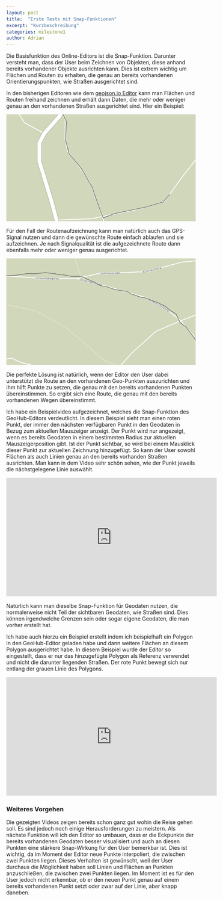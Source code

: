 ```yaml
---
layout: post
title:  "Erste Tests mit Snap-Funktionen"
excerpt: "Kurzbeschreibung"
categories: milestone1
author: Adrian
---
```


Die Basisfunktion des Online-Editors ist die Snap-Funktion. Darunter
versteht man, dass der User beim Zeichnen von Objekten, diese anhand
bereits vorhandener Objekte ausrichten kann. Dies ist extrem wichtig
um Flächen und Routen zu erhalten, die genau an bereits vorhandenen
Orientierungspunkten, wie Straßen ausgerichtet sind.

In den bisherigen Editoren wie dem [geojson.io Editor](http://geojson.io) kann man Flächen
und Routen freihand zeichnen und erhält dann Daten, die mehr oder weniger
genau an den vorhandenen Straßen ausgerichtet sind.
Hier ein Beispiel:

![Beispiel Handgezeichnet](/images/handmade-track.png)

Für den Fall der Routenaufzeichnung kann man natürlich auch das GPS-Signal
nutzen und dann die gewünschte Route einfach ablaufen und sie aufzeichnen.
Je nach Signalqualität ist die aufgezeichnete Route dann ebenfalls mehr oder weniger
genau ausgerichtet.

![Beispiel GPS Aufreichnung](/images/gps-track.png)

Die perfekte Lösung ist natürlich, wenn der Editor den User dabei unterstützt die
Route an den vorhandenen Geo-Punkten auszurichten und ihm hilft Punkte zu setzen, die
genau mit den bereits vorhandenen Punkten übereinstimmen. So ergibt sich eine Route,
die genau mit den bereits vorhandenen Wegen übereinstimmt.

Ich habe ein Beispielvideo aufgezeichnet, welches die Snap-Funktion des GeoHub-Editors
verdeutlicht. In diesem Beispiel sieht man einen roten Punkt, der immer den nächsten
verfügbaren Punkt in den Geodaten in Bezug zum aktuellen Mauszeiger anzeigt. Der Punkt
wird nur angezeigt, wenn es bereits Geodaten in einem bestimmten Radius zur aktuellen
Mauszeigerposition gibt.
Ist der Punkt sichtbar, so wird bei einem Mausklick dieser Punkt zur aktuellen
Zeichnung hinzugefügt. So kann der User sowohl Flächen als auch Linien genau
an den bereits vorhanden Straßen ausrichten. Man kann in dem Video sehr schön sehen, wie
der Punkt jeweils die nächstgelegene Linie auswählt.

<iframe width="560" height="315" src="https://www.youtube.com/embed/J1B9b6iXuxc" frameborder="0" allowfullscreen></iframe>

Natürlich kann man dieselbe Snap-Funktion für Geodaten nutzen, die normalerweise nicht Teil
der sichtbaren Geodaten, wie Straßen sind. Dies können irgendwelche Grenzen sein oder sogar
eigene Geodaten, die man vorher erstellt hat.

Ich habe auch hierzu ein Beispiel erstellt indem ich beispielhaft ein Polygon in den GeoHub-Editor
geladen habe und dann weitere Flächen an diesem Polygon ausgerichtet habe. In diesem Beispiel
wurde der Editor so eingestellt, dass er nur das hinzugefügte Polygon als Referenz verwendet und
nicht die darunter liegenden Straßen. Der rote Punkt bewegt sich nur entlang der grauen Linie des
Polygons.

<iframe width="560" height="315" src="https://www.youtube.com/embed/jDImurMok5U" frameborder="0" allowfullscreen></iframe>

### Weiteres Vorgehen

Die gezeigten Videos zeigen bereits schon ganz gut wohin die Reise gehen soll.
Es sind jedoch noch einige Herausforderungen zu meistern. Als nächste Funktion will ich den Editor so umbauen,
dass er die Eckpunkte der bereits vorhandenen Geodaten besser visualisiert und auch an diesen
Punkten eine stärkere Snap-Wirkung für den User bemerkbar ist. Dies ist wichtig, da im Moment
der Editor neue Punkte interpoliert, die zwischen zwei Punkten liegen. Dieses Verhalten ist gewünscht, weil
der User durchaus die Möglichkeit haben soll Linien und Flächen an Punkten anzuschließen, die
zwischen zwei Punkten liegen. Im Moment ist es für den User jedoch nicht erkennbar, ob er den
neuen Punkt genau auf einem bereits vorhandenen Punkt setzt oder
zwar auf der Linie, aber knapp daneben.
